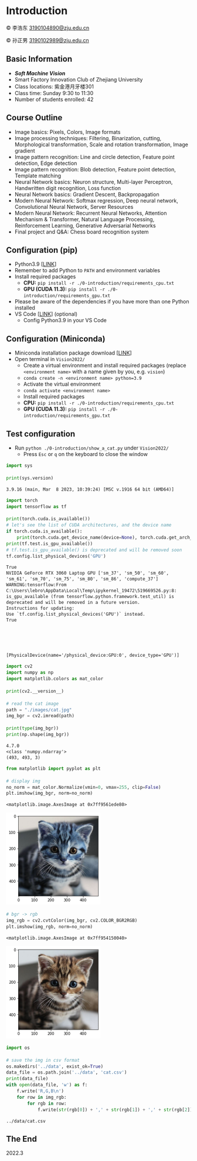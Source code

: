 # Introduction

&copy; 李浩东 3190104890@zju.edu.cn

&copy; 孙正男 3190102989@zju.edu.cn


## Basic Information

- ***Soft Machine Vision***
- Smart Factory Innovation Club of Zhejiang University
- Class locations: 紫金港月牙楼301
- Class time: Sunday 9:30 to 11:30
- Number of students enrolled: 42

## Course Outline

- Image basics: Pixels, Colors, Image formats
- Image processing techniques: Filtering, Binarization, cutting, Morphological transformation, Scale and rotation transformation, Image gradient
- Image pattern recognition: Line and circle detection, Feature point detection, Edge detection
- Image pattern recognition: Blob detection, Feature point detection, Template matching
- Neural Network basics: Neuron structure, Multi-layer Perceptron, Handwritten digit recognition, Loss function
- Neural Network basics: Gradient Descent, Backpropagation
- Modern Neural Network: Softmax regression, Deep neural network, Convolutional Neural Network, Server Resources
- Modern Neural Network: Recurrent Neural Networks, Attention Mechanism & Transformer, Natural Language Processing, Reinforcement Learning, Generative Adversarial Networks
- Final project and Q&A: Chess board recognition system

## Configuration (pip)

- Python3.9 [[LINK](https://www.python.org/)]
- Remember to add Python to `PATH` and environment variables
- Install required packages
    - **CPU:** `pip install -r ./0-introduction/requirements_cpu.txt`
    - **GPU (CUDA 11.3):** `pip install -r ./0-introduction/requirements_gpu.txt`
- Please be aware of the dependencies if you have more than one Python installed
- VS Code [[LINK](https://code.visualstudio.com/)] (optional)
    - Config Python3.9 in your VS Code


## Configuration (Miniconda)

- Miniconda installation package download [[LINK](https://docs.conda.io/en/main/miniconda.html#latest-miniconda-installer-links)]
- Open terminal in `Vision2022/`
    - Create a virtual environment and install required packages (replace `<environment name>` with a name given by you, e.g. `vision`)
    - `conda create -n <environment name> python=3.9`
    - Activate the virtual environment
    - `conda activate <environment name>`
    - Install required packages
    - **CPU:** `pip install -r ./0-introduction/requirements_cpu.txt`
    - **GPU (CUDA 11.3):** `pip install -r ./0-introduction/requirements_gpu.txt`

## Test configuration

- Run `python ./0-introduction/show_a_cat.py` under `Vision2022/`
    - Press `Esc` or `q` on the keyboard to close the window


```python
import sys

print(sys.version)
```

    3.9.16 (main, Mar  8 2023, 10:39:24) [MSC v.1916 64 bit (AMD64)]



```python
import torch
import tensorflow as tf

print(torch.cuda.is_available())
# let's see the list of CUDA architectures, and the device name
if torch.cuda.is_available():
    print(torch.cuda.get_device_name(device=None), torch.cuda.get_arch_list())
print(tf.test.is_gpu_available())
# tf.test.is_gpu_available() is deprecated and will be removed soon
tf.config.list_physical_devices('GPU') 
```

    True
    NVIDIA GeForce RTX 3060 Laptop GPU ['sm_37', 'sm_50', 'sm_60', 'sm_61', 'sm_70', 'sm_75', 'sm_80', 'sm_86', 'compute_37']
    WARNING:tensorflow:From C:\Users\lebro\AppData\Local\Temp\ipykernel_19472\519669526.py:8: is_gpu_available (from tensorflow.python.framework.test_util) is deprecated and will be removed in a future version.
    Instructions for updating:
    Use `tf.config.list_physical_devices('GPU')` instead.
    True





    [PhysicalDevice(name='/physical_device:GPU:0', device_type='GPU')]




```python
import cv2
import numpy as np
import matplotlib.colors as mat_color

print(cv2.__version__)

# read the cat image
path = "./images/cat.jpg"
img_bgr = cv2.imread(path) 

print(type(img_bgr))
print(np.shape(img_bgr))
```

    4.7.0
    <class 'numpy.ndarray'>
    (493, 493, 3)



```python
from matplotlib import pyplot as plt

# display img
no_norm = mat_color.Normalize(vmin=0, vmax=255, clip=False)
plt.imshow(img_bgr, norm=no_norm)
```




    <matplotlib.image.AxesImage at 0x7ff9561ede80>




    
![png](output_9_1.png)
    



```python
# bgr -> rgb
img_rgb = cv2.cvtColor(img_bgr, cv2.COLOR_BGR2RGB)
plt.imshow(img_rgb, norm=no_norm)
```




    <matplotlib.image.AxesImage at 0x7ff954150040>




    
![png](output_10_1.png)
    



```python
import os

# save the img in csv format
os.makedirs('../data', exist_ok=True)
data_file = os.path.join('../data', 'cat.csv')
print(data_file)
with open(data_file, 'w') as f:
    f.write('R,G,B\n')
    for row in img_rgb:
        for rgb in row:
            f.write(str(rgb[0]) + ',' + str(rgb[1]) + ',' + str(rgb[2]) + '\n')
```

    ../data/cat.csv


## The End

2022.3
